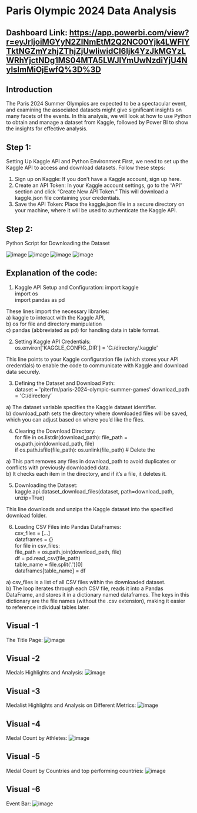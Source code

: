 
# Paris Olympic 2024 Data Analysis

## Dashboard Link: https://app.powerbi.com/view?r=eyJrIjoiMGYyN2ZlNmEtM2Q2NC00Yjk4LWFlYTktNGZmYzhjZThjZjUwIiwidCI6Ijk4YzJkMGYzLWRhYjctNDg1MS04MTA5LWJlYmUwNzdiYjU4NyIsImMiOjEwfQ%3D%3D

## Introduction
The Paris 2024 Summer Olympics are expected to be a spectacular event, and examining the associated datasets might give significant insights on many facets of the events. In this analysis, we will look at how to use Python to obtain and manage a dataset from Kaggle, followed by Power BI to show the insights for effective analysis.

## Step 1:
Setting Up Kaggle API and Python Environment
First, we need to set up the Kaggle API to access and download datasets. Follow these steps:

1. Sign up on Kaggle: If you don’t have a Kaggle account, sign up here.
2. Create an API Token: In your Kaggle account settings, go to the “API” section and click “Create New API Token.” This will download a kaggle.json file containing your credentials.
3. Save the API Token: Place the kaggle.json file in a secure directory on your machine, where it will be used to authenticate the Kaggle API.

## Step 2:
Python Script for Downloading the Dataset

![image](https://github.com/user-attachments/assets/cba14fa1-de9f-44e6-ac49-c864ca61debb)
![image](https://github.com/user-attachments/assets/a3dbc9ae-084e-426e-a36b-1b8767eb6e55)
![image](https://github.com/user-attachments/assets/f578c307-2d71-45b6-be57-fd90563a4e3b)
![image](https://github.com/user-attachments/assets/bc2960d9-fc36-479f-9bfa-f0f99269bcf2)

## Explanation of the code:
1. Kaggle API Setup and Configuration: 
import kaggle  
import os  
import pandas as pd 

These lines import the necessary libraries:   
a) kaggle to interact with the Kaggle API,  
b) os for file and directory manipulation   
c) pandas (abbreviated as pd) for handling data in table format. 

2. Setting Kaggle API Credentials:  
os.environ['KAGGLE_CONFIG_DIR'] = 'C:/directory/.kaggle'  

This line points to your Kaggle configuration file (which stores your API credentials) to enable 
the code to communicate with Kaggle and download data securely. 

3. Defining the Dataset and Download Path:  
dataset = 'piterfm/paris-2024-olympic-summer-games' 
download_path = 'C:/directory’  

a) The dataset variable specifies the Kaggle dataset identifier.  
b) download_path sets the directory where downloaded files will be saved, which you can 
adjust based on where you’d like the files.

4. Clearing the Download Directory:  
for file in os.listdir(download_path): 
file_path = os.path.join(download_path, file)  
if os.path.isfile(file_path): 
os.unlink(file_path)  # Delete the   

a) This part removes any files in download_path to avoid duplicates or conflicts with 
previously downloaded data.  
b)  It checks each item in the directory, and if it’s a file, it deletes it. 

5. Downloading the Dataset:  
kaggle.api.dataset_download_files(dataset, path=download_path, 
unzip=True)  

This line downloads and unzips the Kaggle dataset into the specified download folder.

6. Loading CSV Files into Pandas DataFrames:  
csv_files = [...]  
dataframes = {}  
for file in csv_files:  
file_path = os.path.join(download_path, file)  
df = pd.read_csv(file_path)  
table_name = file.split('.')[0]  
dataframes[table_name] = df  

a) csv_files is a list of all CSV files within the downloaded dataset.  
b) The loop iterates through each CSV file, reads it into a Pandas DataFrame, and stores it 
in a dictionary named dataframes. The keys in this dictionary are the file names (without 
the .csv extension), making it easier to reference individual tables later.

## Visual -1
The Title Page:
![image](https://github.com/user-attachments/assets/95cbb854-1f20-4928-a8b2-ec764831892b)

## Visual -2
Medals Highlights and Analysis:
![image](https://github.com/user-attachments/assets/bed5bee8-e823-4187-99b6-85c4a169de8b)

## Visual -3
Medalist Highlights and Analysis on Different Metrics:
![image](https://github.com/user-attachments/assets/1a0ece23-b507-4376-984c-5eb91fd54d74)

## Visual -4
Medal Count by Athletes: 
![image](https://github.com/user-attachments/assets/028d5856-9bd2-4dde-9cc0-dcb6d443eaaf)

## Visual -5
Medal Count by Countries and top performing countries:
![image](https://github.com/user-attachments/assets/b5b949f1-e72c-41e4-9889-43975fd13928)


## Visual -6
Event Bar:
![image](https://github.com/user-attachments/assets/98bfd703-d415-4061-ad2e-c9e782ea0e47)
